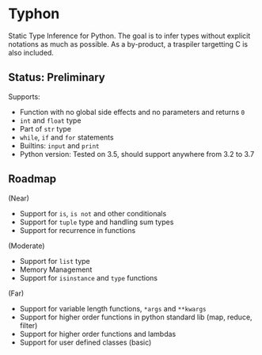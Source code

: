 # Typhon
Static Type Inference for Python.
The goal is to infer types without explicit notations as much as possible.
As a by-product, a traspiler targetting C is also included.

## Status: Preliminary
Supports:
- Function with no global side effects and no parameters and returns `0`
- `int` and `float` type
- Part of `str` type
- `while`, `if` and `for` statements
- Builtins: `input` and `print`
- Python version: Tested on 3.5, should support anywhere from 3.2 to 3.7

## Roadmap
(Near)
- Support for `is`, `is not` and other conditionals
- Support for `tuple` type and handling sum types
- Support for recurrence in functions

(Moderate)
- Support for `list` type
- Memory Management
- Support for `isinstance` and `type` functions

(Far)
- Support for variable length functions, `*args` and `**kwargs`
- Support for higher order functions in python standard lib (map, reduce, filter)
- Support for higher order functions and lambdas
- Support for user defined classes (basic)
